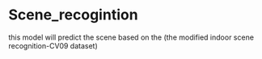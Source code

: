 # Scene_recogintion
this model will predict the scene based on the (the modified indoor scene recognition-CV09 dataset)
